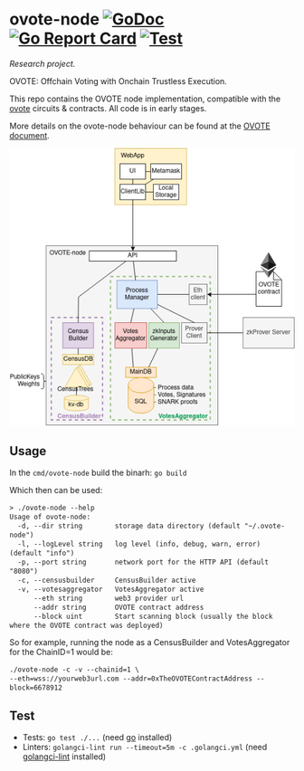 # ovote-node [![GoDoc](https://godoc.org/github.com/groupoidlabs/ovote-node?status.svg)](https://godoc.org/github.com/groupoidlabs/ovote-node) [![Go Report Card](https://goreportcard.com/badge/github.com/groupoidlabs/ovote-node)](https://goreportcard.com/report/github.com/groupoidlabs/ovote-node) [![Test](https://github.com/groupoidlabs/ovote-node/workflows/Test/badge.svg)](https://github.com/groupoidlabs/ovote-node/actions?query=workflow%3ATest)

*Research project.*

OVOTE: Offchain Voting with Onchain Trustless Execution.

This repo contains the OVOTE node implementation, compatible with the [ovote](https://github.com/groupoidlabs/ovote) circuits & contracts. All code is in early stages.

More details on the ovote-node behaviour can be found at the [OVOTE document](https://github.com/groupoidlabs/research/blob/main/ovote/ovote-draft.pdf).

![](ovote-node.png)

## Usage
In the `cmd/ovote-node` build the binarh: `go build`

Which then can be used:
```
> ./ovote-node --help
Usage of ovote-node:
  -d, --dir string        storage data directory (default "~/.ovote-node")
  -l, --logLevel string   log level (info, debug, warn, error) (default "info")
  -p, --port string       network port for the HTTP API (default "8080")
  -c, --censusbuilder     CensusBuilder active
  -v, --votesaggregator   VotesAggregator active
      --eth string        web3 provider url
      --addr string       OVOTE contract address
      --block uint        Start scanning block (usually the block where the OVOTE contract was deployed)
```

So for example, running the node as a CensusBuilder and VotesAggregator for the ChainID=1 would be:
```
./ovote-node -c -v --chainid=1 \
--eth=wss://yourweb3url.com --addr=0xTheOVOTEContractAddress --block=6678912
```


## Test
- Tests: `go test ./...` (need [go](https://go.dev/) installed)
- Linters: `golangci-lint run --timeout=5m -c .golangci.yml` (need [golangci-lint](https://golangci-lint.run/) installed)

